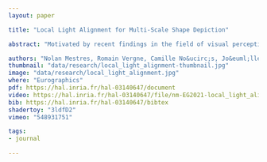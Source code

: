 ```yaml
---
layout: paper

title: "Local Light Alignment for Multi-Scale Shape Depiction"

abstract: "Motivated by recent findings in the field of visual perception, we present a novel approach for enhancing shape depiction and perception of surface details. We propose a shading-based technique that relies on locally adjusting the direction of light to account for the different components of materials. Our approach ensures congruence between shape and shading flows, leading to an effective enhancement of the perception of shape and details while impairing neither the lighting nor the appearance of materials. It is formulated in a general way allowing its use for multiple scales enhancement in real-time on the GPU, as well as in global illumination contexts. We also provide artists with fine control over the enhancement at each scale."

authors: "Nolan Mestres, Romain Vergne, Camille No&ucirc;s, Jo&euml;lle Thollot"
thumbnail: "data/research/local_light_alignment-thumbnail.jpg"
image: "data/research/local_light_alignment.jpg"
where: "Eurographics"
pdf: https://hal.inria.fr/hal-03140647/document
video: https://hal.inria.fr/hal-03140647/file/nm-EG2021-local_light_alignment-supplementary_video.mp4
bib: https://hal.inria.fr/hal-03140647/bibtex
shadertoy: "3ldfD2"
vimeo: "548931751"

tags:
- journal
  
---
```


